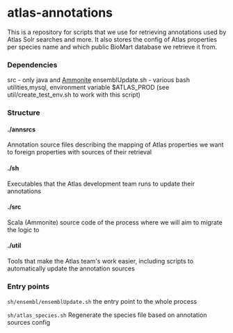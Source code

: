 # atlas-annotations


This is a repository for scripts that we use for retrieving annotations used by Atlas Solr searches and more.
It also stores the config of Atlas properties per species name and which public BioMart database we retrieve it from.

### Dependencies
src - only java and [Ammonite](http://www.lihaoyi.com/Ammonite/)
ensemblUpdate.sh - various bash utilities,mysql, environment variable $ATLAS_PROD (see util/create_test_env.sh to work with this script)

### Structure

#### ./annsrcs
Annotation source files describing the mapping of Atlas properties we want to foreign properties with sources of their retrieval

#### ./sh
Executables that the Atlas development team runs to update their annotations

#### ./src
Scala (Ammonite) source code of the process where we will aim to migrate the logic to

#### ./util
Tools that make the Atlas team's work easier, including scripts to automatically update the annotation sources

### Entry points

`sh/ensembl/ensemblUpdate.sh`
the entry point to the whole process

`sh/atlas_species.sh`
Regenerate the species file based on annotation sources config
